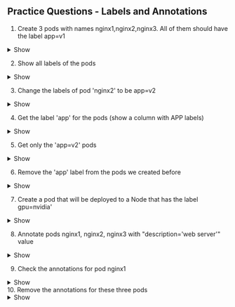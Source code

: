 ## Practice Questions - Labels and Annotations


1. Create 3 pods with names nginx1,nginx2,nginx3. All of them should have the label app=v1

  <details><summary>Show</summary>
<p>

```bash
Ans


```
</p>
</details>

2. Show all labels of the pods

  <details><summary>Show</summary>
<p>

```bash
Ans
```
</p>
</details>

3. Change the labels of pod 'nginx2' to be app=v2

  <details><summary>Show</summary>
<p>

```bash
Ans
```
</p>
</details>

4. Get the label 'app' for the pods (show a column with APP labels)

  <details><summary>Show</summary>
<p>

```bash
Ans
```
</p>
</details>

5. Get only the 'app=v2' pods
  <details><summary>Show</summary>
<p>

```bash
Ans
```
</p>
</details>

6. Remove the 'app' label from the pods we created before 
  <details><summary>Show</summary>
<p>

```bash
Ans
```
</p>
</details>

7. Create a pod that will be deployed to a Node that has the label gpu=nvidia' 
  <details><summary>Show</summary>
<p>

```bash
Ans
```
</p>
</details>

8. Annotate pods nginx1, nginx2, nginx3 with "description='web server'" value 
  <details><summary>Show</summary>
<p>

```bash
Ans
```
</p>
</details>

9.  Check the annotations for pod nginx1 
  <details><summary>Show</summary>
<p>

```bash
Ans
```
</p>
</details>
10.  Remove the annotations for these three pods 
  <details><summary>Show</summary>
<p>

```bash
Ans
```
</p>
</details>




